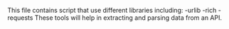 This file contains script that use different libraries including:
-urlib
-rich
-requests
These tools will help in extracting and parsing data from an API.
